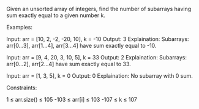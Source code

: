 Given an unsorted array of integers, find the number of subarrays having sum exactly equal to a given number k.

Examples:

Input: arr = [10, 2, -2, -20, 10], k = -10
Output: 3
Explaination: Subarrays: arr[0...3], arr[1...4], arr[3...4] have sum exactly equal to -10.

Input: arr = [9, 4, 20, 3, 10, 5], k = 33
Output: 2
Explaination: Subarrays: arr[0...2], arr[2...4] have sum exactly equal to 33.

Input: arr = [1, 3, 5], k = 0
Output: 0
Explaination: No subarray with 0 sum.

Constraints:

1 ≤ arr.size() ≤ 105
-103 ≤ arr[i] ≤ 103
-107 ≤ k ≤ 107
